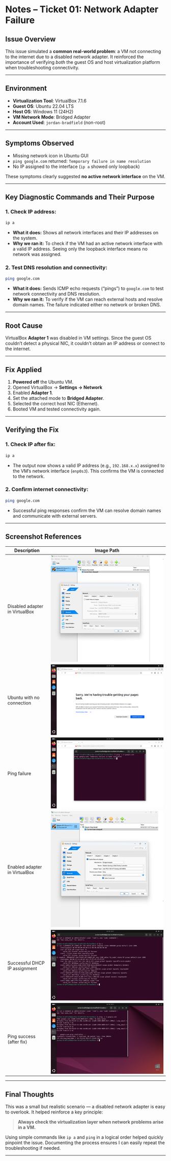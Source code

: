 # Notes – Ticket 01: Network Adapter Failure

## Issue Overview

This issue simulated a **common real-world problem**: a VM not connecting to the internet due to a disabled network adapter. It reinforced the importance of verifying *both* the guest OS and host virtualization platform when troubleshooting connectivity.

---

## Environment

- **Virtualization Tool**: VirtualBox 7.1.6  
- **Guest OS**: Ubuntu 22.04 LTS  
- **Host OS**: Windows 11 (24H2)  
- **VM Network Mode**: Bridged Adapter  
- **Account Used**: `jordan-bradfield` (non-root)

---

## Symptoms Observed

- Missing network icon in Ubuntu GUI  
- `ping google.com` returned: `Temporary failure in name resolution`  
- No IP assigned to the interface (`ip a` showed only loopback)  

These symptoms clearly suggested **no active network interface** on the VM.

---

## Key Diagnostic Commands and Their Purpose

### 1. Check IP address:  
```bash
ip a
```

- **What it does:** Shows all network interfaces and their IP addresses on the system.  
- **Why we ran it:** To check if the VM had an active network interface with a valid IP address. Seeing only the loopback interface means no network was assigned.

### 2. Test DNS resolution and connectivity:  
```bash
ping google.com
```

- **What it does:** Sends ICMP echo requests (“pings”) to `google.com` to test network connectivity and DNS resolution.  
- **Why we ran it:** To verify if the VM can reach external hosts and resolve domain names. The failure indicated either no network or broken DNS.

---

## Root Cause

VirtualBox **Adapter 1** was disabled in VM settings. Since the guest OS couldn’t detect a physical NIC, it couldn’t obtain an IP address or connect to the internet.

---

## Fix Applied

1. **Powered off** the Ubuntu VM.  
2. Opened VirtualBox → **Settings → Network**  
3. Enabled **Adapter 1**.  
4. Set the attached mode to **Bridged Adapter**.  
5. Selected the correct host NIC (Ethernet).  
6. Booted VM and tested connectivity again.

---

## Verifying the Fix

### 1. Check IP after fix:  
```bash
ip a
```

- The output now shows a valid IP address (e.g., `192.168.x.x`) assigned to the VM’s network interface (`enp0s3`). This confirms the VM is connected to the network.

### 2. Confirm internet connectivity:  
```bash
ping google.com
```

- Successful ping responses confirm the VM can resolve domain names and communicate with external servers.

---

## Screenshot References

| Description                        | Image Path                                |  
|------------------------------------|--------------------------------------------|  
| Disabled adapter in VirtualBox     | ![](../images/network-disabled.png)     |  
| Ubuntu with no connection          | ![](../images/ubuntu-no-network.png)    |  
| Ping failure                       | ![](../images/ping-failure.png)         |  
| Enabled adapter in VirtualBox      | ![](../images/network-enabled.png)      |  
| Successful DHCP IP assignment      | ![](../images/ip-a-success.png)         |  
| Ping success (after fix)           | ![](../images/ping-success.png)         |

---

## Final Thoughts

This was a small but realistic scenario — a disabled network adapter is easy to overlook. It helped reinforce a key principle:  
> **Always check the virtualization layer when network problems arise in a VM.**

Using simple commands like `ip a` and `ping` in a logical order helped quickly pinpoint the issue. Documenting the process ensures I can easily repeat the troubleshooting if needed.

---
